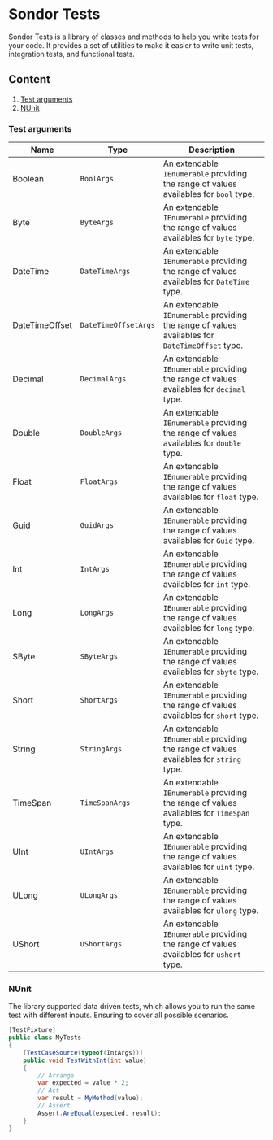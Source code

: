 # Sondor Tests
Sondor Tests is a library of classes and methods to help you write tests for your code.
It provides a set of utilities to make it easier to write unit tests, integration tests,
and functional tests.

## Content
1. [Test arguments](#test-arguments)
2. [NUnit](#nunit)

### Test arguments
| Name | Type | Description |
|------|------|-------------|
| Boolean | `BoolArgs` | An extendable `IEnumerable` providing the range of values availables for `bool` type. |
| Byte | `ByteArgs` | An extendable `IEnumerable` providing the range of values availables for `byte` type. |
| DateTime | `DateTimeArgs` | An extendable `IEnumerable` providing the range of values availables for `DateTime` type. |
| DateTimeOffset | `DateTimeOffsetArgs` | An extendable `IEnumerable` providing the range of values availables for `DateTimeOffset` type. |
| Decimal | `DecimalArgs` | An extendable `IEnumerable` providing the range of values availables for `decimal` type. |
| Double | `DoubleArgs` | An extendable `IEnumerable` providing the range of values availables for `double` type. |
| Float | `FloatArgs` | An extendable `IEnumerable` providing the range of values availables for `float` type. |
| Guid | `GuidArgs` | An extendable `IEnumerable` providing the range of values availables for `Guid` type. |
| Int | `IntArgs` | An extendable `IEnumerable` providing the range of values availables for `int` type. |
| Long | `LongArgs` | An extendable `IEnumerable` providing the range of values availables for `long` type. |
| SByte | `SByteArgs` | An extendable `IEnumerable` providing the range of values availables for `sbyte` type. |
| Short | `ShortArgs` | An extendable `IEnumerable` providing the range of values availables for `short` type. |
| String | `StringArgs` | An extendable `IEnumerable` providing the range of values availables for `string` type. |
| TimeSpan | `TimeSpanArgs` | An extendable `IEnumerable` providing the range of values availables for `TimeSpan` type. |
| UInt | `UIntArgs` | An extendable `IEnumerable` providing the range of values availables for `uint` type. |
| ULong | `ULongArgs` | An extendable `IEnumerable` providing the range of values availables for `ulong` type. |
| UShort | `UShortArgs` | An extendable `IEnumerable` providing the range of values availables for `ushort` type. |

### NUnit
The library supported data driven tests, which allows you to run
the same test with different inputs. Ensuring to cover all possible
scenarios.

```csharp
[TestFixture]
public class MyTests
{
    [TestCaseSource(typeof(IntArgs))]
    public void TestWithInt(int value)
    {
        // Arrange
        var expected = value * 2;
        // Act
        var result = MyMethod(value);
        // Assert
        Assert.AreEqual(expected, result);
    }
}
```
